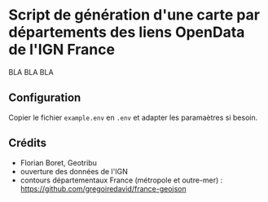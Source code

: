 # Script de génération d'une carte par départements des liens OpenData de l'IGN France

BLA BLA BLA

## Configuration

Copier le fichier `example.env` en `.env` et adapter les paramaètres si besoin.

## Crédits

- Florian Boret, Geotribu
- ouverture des données de l'IGN
- contours départementaux France (métropole et outre-mer) : <https://github.com/gregoiredavid/france-geojson>
